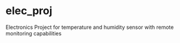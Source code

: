 # elec_proj
Electronics Project for temperature and humidity sensor with remote monitoring capabilities
